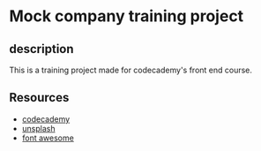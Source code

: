 # Mock company training project
## description
This is a training project made for codecademy's front end course.
## Resources
* [codecademy](https://www.codecademy.com)
* [unsplash](https://www.unsplash.com)
* [font awesome](https://fontawesome.com)
